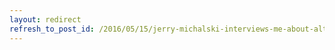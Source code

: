 ```yaml
---
layout: redirect
refresh_to_post_id: /2016/05/15/jerry-michalski-interviews-me-about-alternative-currencies-iftf-futurecast-interview
---
```

